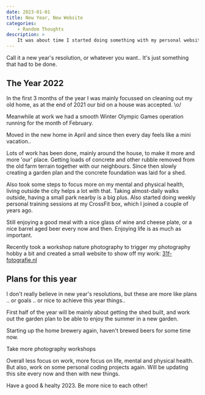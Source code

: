 ```yaml
---
date: 2023-01-01
title: New Year, New Website
categories:
    - Random Thoughts
description: >
    It was about time I started doing something with my personal website again.
---
```

Call it a new year's resolution, or whatever you want.. It's just something that had to be done.

## The Year 2022

In the first 3 months of the year I was mainly focussed on cleaning out my old home, as at the end of 2021 our bid on a house was accepted. \o/

Meanwhile at work we had a smooth Winter Olympic Games operation running for the month of February.

Moved in the new home in April and since then every day feels like a mini vacation..

Lots of work has been done, mainly around the house, to make it more and more 'our' place. Getting loads of concrete and other rubble removed from the old farm terrain together with our neighbours. Since then slowly creating a garden plan and the concrete foundation was laid for a shed.

Also took some steps to focus more on my mental and physical health, living outside the city helps a lot with that. Taking almost-daily walks outside, having a small park nearby is a big plus. Also started doing weekly personal training sessions at my CrossFit box, which I joined a couple of years ago.

Still enjoying a good meal with a nice glass of wine and cheese plate, or a nice barrel aged beer every now and then. Enjoying life is as much as important.

Recently took a workshop nature photography to trigger my photography hobby a bit and created a small website to show off my work: [31f-fotografie.nl](https://31f-fotografie.nl)

## Plans for this year

I don't really believe in new year's resolutions, but these are more like plans .. or goals .. or nice to achieve this year things..

First half of the year will be mainly about getting the shed built, and work out the garden plan to be able to enjoy the summer in a new garden.

Starting up the home brewery again, haven't brewed beers for some time now.

Take more photography workshops

Overall less focus on work, more focus on life, mental and physical health.
But also, work on some personal coding projects again. Will be updating this site every now and then with new things.

Have a good & healty 2023. Be more nice to each other!
